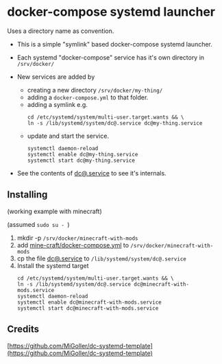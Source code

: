 # docker-compose systemd launcher

Uses a directory name as convention.

* This is a simple "symlink" based docker-compose systemd launcher. 
* Each systemd "docker-compose" service has it's own directory in `/srv/docker/`
* New services are added by 
   - creating a new directory `/srv/docker/my-thing/`
   - adding a `docker-compose.yml` to that folder.
   - adding a symlink e.g.
     ```
     cd /etc/systemd/system/multi-user.target.wants && \
     ln -s /lib/systemd/system/dc@.service dc@my-thing.service 
     ```
   - update and start the service.
     ```
     systemctl daemon-reload
     systemctl enable dc@my-thing.service
     systemctl start dc@my-thing.service
     ```

* See the contents of [dc@.service](dc@.service) to see it's internals.
    

## Installing

(working example with minecraft)

(assumed `sudo su - `)
1. mkdir -p `/srv/docker/minecraft-with-mods`
2. add [mine-craft/docker-compose.yml](minecraft/docker-compose.yml) to `/srv/docker/minecraft-with-mods`
3. cp the file [dc@.service](dc@.service) to  `/lib/systemd/system/dc@.service`
4. Install the systemd target 
     ```
     cd /etc/systemd/system/multi-user.target.wants && \
     ln -s /lib/systemd/system/dc@.service dc@minecraft-with-mods.service 
     systemctl daemon-reload
     systemctl enable dc@minecraft-with-mods.service
     systemctl start dc@minecraft-with-mods.service
     ```

## Credits

[https://github.com/MiGoller/dc-systemd-template](https://github.com/MiGoller/dc-systemd-template)
